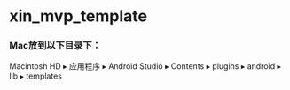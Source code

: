 # xin_mvp_template

  
###  Mac放到以下目录下：  
   ‎⁨Macintosh HD⁩ ▸ ⁨应用程序⁩ ▸ ⁨Android Studio⁩ ▸ ⁨Contents⁩ ▸ ⁨plugins⁩ ▸ ⁨android⁩ ▸ ⁨lib⁩ ▸ ⁨templates⁩
